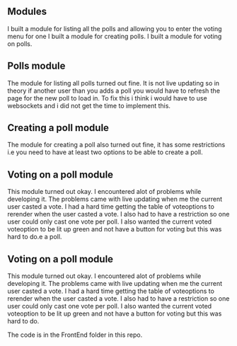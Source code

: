 ## Modules

I built a module for listing all the polls and allowing you to enter the voting menu for one
I built a module for creating polls.
I built a module for voting on polls. 

## Polls module

The module for listing all polls turned out fine. It is not live updating so in theory if another user than you adds a poll 
you would have to refresh the page for the new poll to load in. To fix this i think i would have to use websockets and i did
not get the time to implement this.

## Creating a poll module

The module for creating a poll also turned out fine, it has some restrictions i.e you need to have at least two options
to be able to create a poll.

## Voting on a poll module
This module turned out okay. I encountered alot of problems while developing it.
The problems came with live updating when me the current user casted a vote.
I had a hard time getting the table of voteoptions to rerender when the user casted a vote.
I also had to have a restriction so one user could only cast one vote per poll.
I also wanted the current voted voteoption to be lit up green and not have a button for voting
but this was hard to do.e a poll.

## Voting on a poll module
This module turned out okay. I encountered alot of problems while developing it.
The problems came with live updating when me the current user casted a vote.
I had a hard time getting the table of voteoptions to rerender when the user casted a vote.
I also had to have a restriction so one user could only cast one vote per poll.
I also wanted the current voted voteoption to be lit up green and not have a button for voting
but this was hard to do.

The code is in the FrontEnd folder in this repo.
